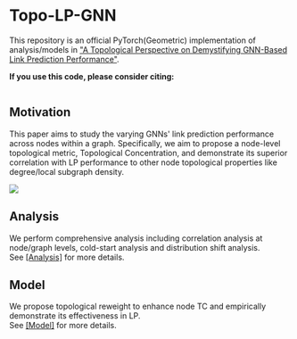 # Topo-LP-GNN
This repository is an official PyTorch(Geometric) implementation of analysis/models in ["A Topological Perspective on Demystifying GNN-Based Link Prediction Performance"]().

**If you use this code, please consider citing:**
```linux

```

## Motivation
This paper aims to study the varying GNNs' link prediction performance across nodes within a graph. Specifically, we aim to propose a node-level topological metric, Topological Concentration, and demonstrate its superior correlation with LP performance to other node topological properties like degree/local subgraph density.

![](./img/analysis.png)

## Analysis
We perform comprehensive analysis including correlation analysis at node/graph levels, cold-start analysis and distribution shift analysis.  
See [[Analysis]](./Analysis/.) for more details.

## Model
We propose topological reweight to enhance node TC and empirically demonstrate its effectiveness in LP.  
See [[Model]](./Model/.) for more details.
